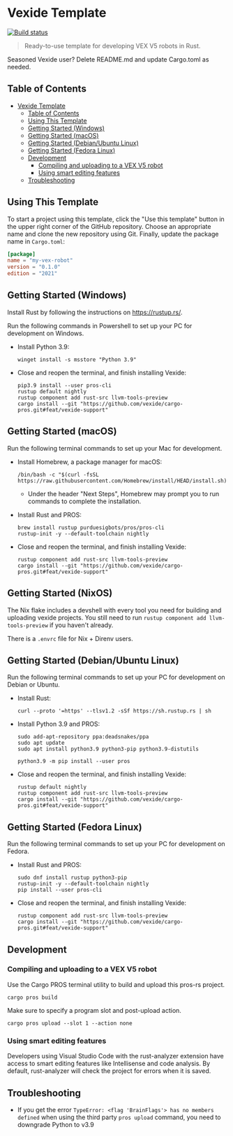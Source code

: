 # Vexide Template

[![Build status](https://github.com/vexide/vexide-template/actions/workflows/build.yml/badge.svg)](https://github.com/vexide/vexide-template/actions/workflows/build.yml)

> Ready-to-use template for developing VEX V5 robots in Rust.

Seasoned Vexide user? Delete README.md and update Cargo.toml as needed.

## Table of Contents

- [Vexide Template](#vexide-template)
  - [Table of Contents](#table-of-contents)
  - [Using This Template](#using-this-template)
  - [Getting Started (Windows)](#getting-started-windows)
  - [Getting Started (macOS)](#getting-started-macos)
  - [Getting Started (Debian/Ubuntu Linux)](#getting-started-debianubuntu-linux)
  - [Getting Started (Fedora Linux)](#getting-started-fedora-linux)
  - [Development](#development)
    - [Compiling and uploading to a VEX V5 robot](#compiling-and-uploading-to-a-vex-v5-robot)
    - [Using smart editing features](#using-smart-editing-features)
  - [Troubleshooting](#troubleshooting)

## Using This Template

To start a project using this template, click the "Use this template" button in the upper right corner of the GitHub repository. Choose an appropriate name and clone the new repository using Git. Finally, update the package name in `Cargo.toml`:

```toml
[package]
name = "my-vex-robot"
version = "0.1.0"
edition = "2021"
```

## Getting Started (Windows)

Install Rust by following the instructions on <https://rustup.rs/>.

Run the following commands in Powershell to set up your PC for development on Windows.

- Install Python 3.9:

  ```pwsh
  winget install -s msstore "Python 3.9"
  ```

- Close and reopen the terminal, and finish installing Vexide:

  ```console
  pip3.9 install --user pros-cli
  rustup default nightly
  rustup component add rust-src llvm-tools-preview
  cargo install --git "https://github.com/vexide/cargo-pros.git#feat/vexide-support"
  ```

## Getting Started (macOS)

Run the following terminal commands to set up your Mac for development.

- Install Homebrew, a package manager for macOS:

  ```console
  /bin/bash -c "$(curl -fsSL https://raw.githubusercontent.com/Homebrew/install/HEAD/install.sh)"
  ```

  - Under the header "Next Steps", Homebrew may prompt you to run commands to complete the installation.

- Install Rust and PROS:

  ```console
  brew install rustup purduesigbots/pros/pros-cli
  rustup-init -y --default-toolchain nightly
  ```

- Close and reopen the terminal, and finish installing Vexide:

  ```console
  rustup component add rust-src llvm-tools-preview
  cargo install --git "https://github.com/vexide/cargo-pros.git#feat/vexide-support"
  ```

## Getting Started (NixOS)

The Nix flake includes a devshell with every tool you need for building and uploading vexide projects.
You still need to run ``rustup component add llvm-tools-preview`` if you haven't already.

There is a `.envrc` file for Nix + Direnv users.

## Getting Started (Debian/Ubuntu Linux)

Run the following terminal commands to set up your PC for development on Debian or Ubuntu.

- Install Rust:

  ```console
  curl --proto '=https' --tlsv1.2 -sSf https://sh.rustup.rs | sh
  ```

- Install Python 3.9 and PROS:

  ```console
  sudo add-apt-repository ppa:deadsnakes/ppa
  sudo apt update
  sudo apt install python3.9 python3-pip python3.9-distutils

  python3.9 -m pip install --user pros
  ```

- Close and reopen the terminal, and finish installing Vexide:

  ```console
  rustup default nightly
  rustup component add rust-src llvm-tools-preview
  cargo install --git "https://github.com/vexide/cargo-pros.git#feat/vexide-support"
  ```

## Getting Started (Fedora Linux)

Run the following terminal commands to set up your PC for development on Fedora.

- Install Rust and PROS:

  ```console
  sudo dnf install rustup python3-pip
  rustup-init -y --default-toolchain nightly
  pip install --user pros-cli
  ```

- Close and reopen the terminal, and finish installing Vexide:

  ```console
  rustup component add rust-src llvm-tools-preview
  cargo install --git "https://github.com/vexide/cargo-pros.git#feat/vexide-support"
  ```

## Development

### Compiling and uploading to a VEX V5 robot

Use the Cargo PROS terminal utility to build and upload this pros-rs project.

```console
cargo pros build
```

Make sure to specify a program slot and post-upload action.

```console
cargo pros upload --slot 1 --action none
```

<!--
### Debugging in the pros-rs simulator

If you have PROS Simulator installed, you can use it to run this project without real VEX hardware for debugging and development purposes. Start by adding the WebAssembly Rust target:

```console
rustup target add wasm32-unknown-unknown
```

Build the project for the simulator by running:

```console
cargo pros build -s
```

Then open this project in PROS Simulator to run and debug the robot code.
-->
### Using smart editing features

Developers using Visual Studio Code with the rust-analyzer extension have access to smart editing features like Intellisense and code analysis. By default, rust-analyzer will check the project for errors when it is saved.

## Troubleshooting

- If you get the error `TypeError: <flag 'BrainFlags'> has no members defined` when using the third party `pros upload` command, you need to downgrade Python to v3.9
